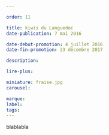 ```yaml
---

order: 11

title: kiwis du Languedoc
date-publication: 7 mai 2016

date-debut-promotion: 4 juillet 2016
date-fin-promotion: 23 décembre 2017

description:

lire-plus: 

miniature: fraise.jpg
carousel: 

marque:
label: 
tags: 
---
```


<!--fin-excerpt-->
<!-- ******************************** -->
<!-- **** début contenu détaillé **** -->

blablabla

<!-- **** fin contenu détaillé **** -->
<!-- ****************************** -->

